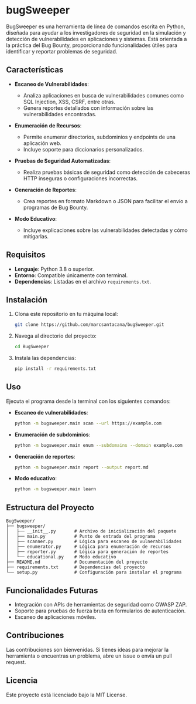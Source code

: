 # bugSweeper

BugSweeper es una herramienta de línea de comandos escrita en Python, diseñada para ayudar a los investigadores de seguridad en la simulación y detección de vulnerabilidades en aplicaciones y sistemas. Está orientada a la práctica del Bug Bounty, proporcionando funcionalidades útiles para identificar y reportar problemas de seguridad.

## Características

- **Escaneo de Vulnerabilidades**:
  - Analiza aplicaciones en busca de vulnerabilidades comunes como SQL Injection, XSS, CSRF, entre otras.
  - Genera reportes detallados con información sobre las vulnerabilidades encontradas.

- **Enumeración de Recursos**:
  - Permite enumerar directorios, subdominios y endpoints de una aplicación web.
  - Incluye soporte para diccionarios personalizados.

- **Pruebas de Seguridad Automatizadas**:
  - Realiza pruebas básicas de seguridad como detección de cabeceras HTTP inseguras o configuraciones incorrectas.

- **Generación de Reportes**:
  - Crea reportes en formato Markdown o JSON para facilitar el envío a programas de Bug Bounty.

- **Modo Educativo**:
  - Incluye explicaciones sobre las vulnerabilidades detectadas y cómo mitigarlas.

## Requisitos

- **Lenguaje**: Python 3.8 o superior.
- **Entorno**: Compatible únicamente con terminal.
- **Dependencias**: Listadas en el archivo `requirements.txt`.

## Instalación

1. Clona este repositorio en tu máquina local:
   ```bash
   git clone https://github.com/marcsantacana/bugSweeper.git
   ```
2. Navega al directorio del proyecto:
   ```bash
   cd BugSweeper
   ```
3. Instala las dependencias:
   ```bash
   pip install -r requirements.txt
   ```

## Uso

Ejecuta el programa desde la terminal con los siguientes comandos:

- **Escaneo de vulnerabilidades**:
  ```bash
  python -m bugsweeper.main scan --url https://example.com
  ```

- **Enumeración de subdominios**:
  ```bash
  python -m bugsweeper.main enum --subdomains --domain example.com
  ```

- **Generación de reportes**:
  ```bash
  python -m bugsweeper.main report --output report.md
  ```

- **Modo educativo**:
  ```bash
  python -m bugsweeper.main learn
  ```

## Estructura del Proyecto

```
BugSweeper/
├── bugsweeper/
│   ├── __init__.py       # Archivo de inicialización del paquete
│   ├── main.py           # Punto de entrada del programa
│   ├── scanner.py        # Lógica para escaneo de vulnerabilidades
│   ├── enumerator.py     # Lógica para enumeración de recursos
│   ├── reporter.py       # Lógica para generación de reportes
│   └── educational.py    # Modo educativo
├── README.md             # Documentación del proyecto
├── requirements.txt      # Dependencias del proyecto
└── setup.py              # Configuración para instalar el programa
```

## Funcionalidades Futuras

- Integración con APIs de herramientas de seguridad como OWASP ZAP.
- Soporte para pruebas de fuerza bruta en formularios de autenticación.
- Escaneo de aplicaciones móviles.

## Contribuciones

Las contribuciones son bienvenidas. Si tienes ideas para mejorar la herramienta o encuentras un problema, abre un issue o envía un pull request.

## Licencia

Este proyecto está licenciado bajo la MIT License.
